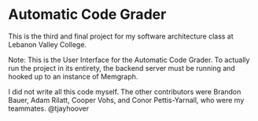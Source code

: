 # Automatic Code Grader

This is the third and final project for my software architecture class at Lebanon Valley College.

Note: This is the User Interface for the Automatic Code Grader. To actually run the project in its 
entirety, the backend server must be running and hooked up to an instance of Memgraph.

I did not write all this code myself. The other contributors were Brandon Bauer, Adam Rilatt, Cooper Vohs,
and Conor Pettis-Yarnall, who were my teammates. @tjayhoover
